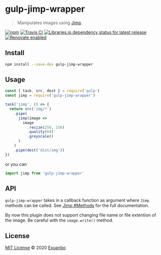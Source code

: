 # gulp-jimp-wrapper

> Manipulates images using [Jimp](https://www.npmjs.com/package/jimp).

[![npm](https://img.shields.io/npm/v/gulp-jimp-wrapper?style=flat-square)](https://www.npmjs.com/package/gulp-jimp-wrapper)
[![Travis CI](https://img.shields.io/travis/com/exuanbo/gulp-jimp-wrapper/master?style=flat-square)](https://travis-ci.com/github/exuanbo/gulp-jimp-wrapper)
[![Libraries.io dependency status for latest release](https://img.shields.io/librariesio/release/npm/gulp-jimp-wrapper?style=flat-square)](https://libraries.io/npm/gulp-jimp-wrapper)
[![Renovate enabled](https://img.shields.io/badge/renovate-enabled-brightgreen?style=flat-square)](https://renovatebot.com/)

## Install

```bash
npm install --save-dev gulp-jimp-wrapper
```

## Usage

```javascript
const { task, src, dest } = require('gulp')
const jimp = require('gulp-jimp-wrapper')

task('jimp', () => {
  return src('img/*')
    .pipe(
      jimp(image =>
        image
          .resize(256, 256)
          .quality(60)
          .greyscale()
      )
    )
    .pipe(dest('dist/img'))
})
```

or you can

```javascript
import jimp from 'gulp-jimp-wrapper'
```

## API

`gulp-jimp-wrapper` takes in a callback function as argument where `Jimp` methods can be called. See [Jimp #Methods](https://www.npmjs.com/package/jimp#methods) for the full documentation.

By now this plugin does not support changing file name or file extention of the image. Be careful with the `image.write()` method.

## License

[MIT License](https://github.com/exuanbo/gulp-jimp-wrapper/blob/master/LICENSE) © 2020 [Exuanbo](https://github.com/exuanbo)
